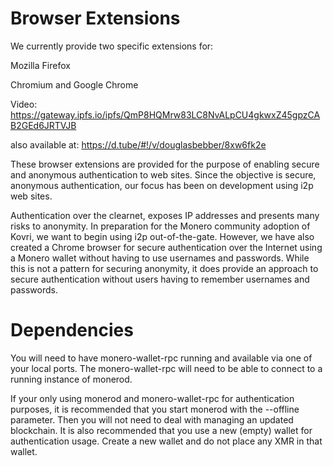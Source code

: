 # Browser Extensions
We currently provide two specific extensions for:

Mozilla Firefox

Chromium and Google Chrome

Video: https://gateway.ipfs.io/ipfs/QmP8HQMrw83LC8NvALpCU4gkwxZ45gpzCAB2GEd6JRTVJB

also available at: https://d.tube/#!/v/douglasbebber/8xw6fk2e
 
These browser extensions are provided for the purpose of enabling secure and anonymous authentication to web sites.
Since the objective is secure, anonymous authentication, our focus has been on development using i2p web sites. 

Authentication over the clearnet, exposes IP addresses and presents many risks to anonymity. In preparation for the 
Monero community adoption of Kovri, we want to begin using i2p out-of-the-gate. However, we have also created a 
Chrome browser for secure authentication over the Internet using a Monero wallet without having to use usernames 
and passwords. While this is not a pattern for securing anonymity, it does provide an approach to secure authentication
without users having to remember usernames and passwords.

# Dependencies
You will need to have monero-wallet-rpc running and available via one of your local ports.
The monero-wallet-rpc will need to be able to connect to a running instance of monerod.

If your only using monerod and monero-wallet-rpc for authentication purposes, it is recommended that you start
monerod with the --offline parameter. Then you will not need to deal with managing an updated blockchain. It is
also recommended that you use a new (empty) wallet for authentication usage. Create a new wallet and do not place
any XMR in that wallet.
